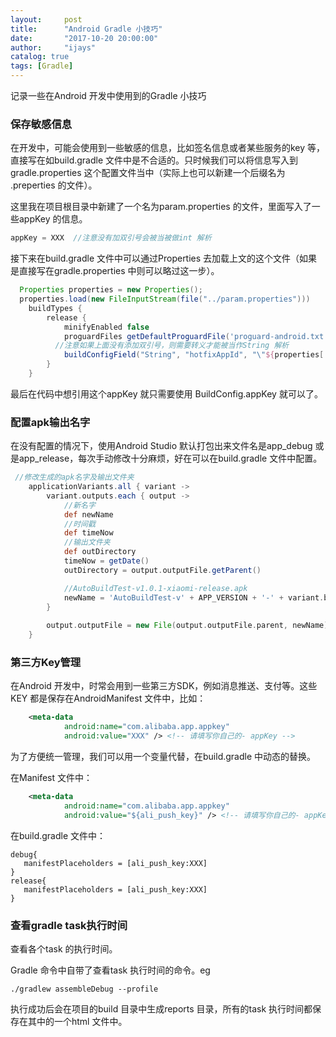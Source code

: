 ```yaml
---
layout:     post
title:      "Android Gradle 小技巧"
date:       "2017-10-20 20:00:00"
author:     "ijays"
catalog: true
tags: [Gradle]
---
```


记录一些在Android 开发中使用到的Gradle 小技巧

### 保存敏感信息

在开发中，可能会使用到一些敏感的信息，比如签名信息或者某些服务的key 等，直接写在如build.gradle 文件中是不合适的。只时候我们可以将信息写入到gradle.properties 这个配置文件当中（实际上也可以新建一个后缀名为 .preperties 的文件）。

这里我在项目根目录中新建了一个名为param.properties 的文件，里面写入了一些appKey 的信息。

```groovy
appKey = XXX  //注意没有加双引号会被当被做int 解析
```

接下来在build.gradle 文件中可以通过Properties 去加载上文的这个文件（如果是直接写在gradle.properties 中则可以略过这一步）。

```groovy
  Properties properties = new Properties();
  properties.load(new FileInputStream(file("../param.properties")))
    buildTypes {
        release {
            minifyEnabled false
            proguardFiles getDefaultProguardFile('proguard-android.txt'), 'proguard-rules.pro'
          //注意如果上面没有添加双引号，则需要转义才能被当作String 解析
            buildConfigField("String", "hotfixAppId", "\"${properties['hotfixAppId']}\"")
        }
    }
```

最后在代码中想引用这个appKey 就只需要使用 BuildConfig.appKey 就可以了。

### 配置apk输出名字

在没有配置的情况下，使用Android Studio 默认打包出来文件名是app_debug 或是app_release，每次手动修改十分麻烦，好在可以在build.gradle 文件中配置。

```groovy
 //修改生成的apk名字及输出文件夹
    applicationVariants.all { variant ->
        variant.outputs.each { output ->
            //新名字
            def newName
            //时间戳
            def timeNow
            //输出文件夹
            def outDirectory
            timeNow = getDate()
            outDirectory = output.outputFile.getParent()

            //AutoBuildTest-v1.0.1-xiaomi-release.apk
            newName = 'AutoBuildTest-v' + APP_VERSION + '-' + variant.buildType.name + '.apk'
        }
    
        output.outputFile = new File(output.outputFile.parent, newName);
    }
```



### 第三方Key管理

在Android 开发中，时常会用到一些第三方SDK，例如消息推送、支付等。这些KEY 都是保存在AndroidManifest 文件中，比如：

```xml
    <meta-data
            android:name="com.alibaba.app.appkey"
            android:value="XXX" /> <!-- 请填写你自己的- appKey -->
```

为了方便统一管理，我们可以用一个变量代替，在build.gradle 中动态的替换。

在Manifest 文件中：

```xml
    <meta-data
            android:name="com.alibaba.app.appkey"
            android:value="${ali_push_key}" /> <!-- 请填写你自己的- appKey -->
```

在build.gradle 文件中：

```
debug{
   manifestPlaceholders = [ali_push_key:XXX]
}
release{
   manifestPlaceholders = [ali_push_key:XXX]
}
```



### 查看gradle task执行时间

查看各个task 的执行时间。

Gradle 命令中自带了查看task 执行时间的命令。eg

```shell
./gradlew assembleDebug --profile
```

执行成功后会在项目的build 目录中生成reports 目录，所有的task 执行时间都保存在其中的一个html 文件中。​



